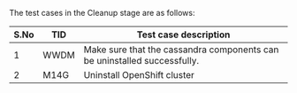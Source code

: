 The test cases in the Cleanup stage are as follows:

| S.No | TID  | Test case description                                        |
| ---- | ---- | ------------------------------------------------------------ |
| 1    | WWDM | Make sure that the cassandra components can be uninstalled successfully. |
| 2    | M14G | Uninstall OpenShift cluster                                  |
